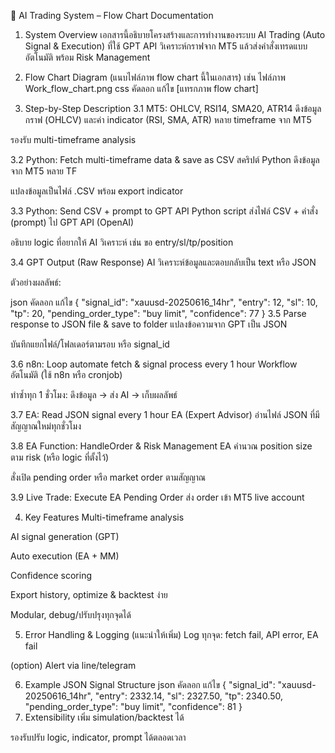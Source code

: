 📄 AI Trading System – Flow Chart Documentation

1. System Overview
   เอกสารนี้อธิบายโครงสร้างและการทำงานของระบบ AI Trading (Auto Signal & Execution) ที่ใช้ GPT API วิเคราะห์กราฟจาก MT5 แล้วส่งคำสั่งเทรดแบบอัตโนมัติ พร้อม Risk Management

2. Flow Chart Diagram
   (แนบไฟล์ภาพ flow chart นี้ในเอกสาร)
   เช่น
   ไฟล์ภาพ Work_flow_chart.png
   css
   คัดลอก
   แก้ไข
   [แทรกภาพ flow chart]
3. Step-by-Step Description
   3.1 MT5: OHLCV, RSI14, SMA20, ATR14
   ดึงข้อมูลกราฟ (OHLCV) และค่า indicator (RSI, SMA, ATR) หลาย timeframe จาก MT5

รองรับ multi-timeframe analysis

3.2 Python: Fetch multi-timeframe data & save as CSV
สคริปต์ Python ดึงข้อมูลจาก MT5 หลาย TF

แปลงข้อมูลเป็นไฟล์ .CSV พร้อม export indicator

3.3 Python: Send CSV + prompt to GPT API
Python script ส่งไฟล์ CSV + คำสั่ง (prompt) ไป GPT API (OpenAI)

อธิบาย logic ที่อยากให้ AI วิเคราะห์ เช่น ขอ entry/sl/tp/position

3.4 GPT Output (Raw Response)
AI วิเคราะห์ข้อมูลและตอบกลับเป็น text หรือ JSON

ตัวอย่างผลลัพธ์:

json
คัดลอก
แก้ไข
{
"signal_id": "xauusd-20250616_14hr",
"entry": 12,
"sl": 10,
"tp": 20,
"pending_order_type": "buy limit",
"confidence": 77
}
3.5 Parse response to JSON file & save to folder
แปลงข้อความจาก GPT เป็น JSON

บันทึกแยกไฟล์/โฟลเดอร์ตามรอบ หรือ signal_id

3.6 n8n: Loop automate fetch & signal process every 1 hour
Workflow อัตโนมัติ (ใช้ n8n หรือ cronjob)

ทำซ้ำทุก 1 ชั่วโมง: ดึงข้อมูล → ส่ง AI → เก็บผลลัพธ์

3.7 EA: Read JSON signal every 1 hour
EA (Expert Advisor) อ่านไฟล์ JSON ที่มีสัญญาณใหม่ทุกชั่วโมง

3.8 EA Function: HandleOrder & Risk Management
EA คำนวณ position size ตาม risk (หรือ logic ที่ตั้งไว้)

สั่งเปิด pending order หรือ market order ตามสัญญาณ

3.9 Live Trade: Execute EA Pending Order
ส่ง order เข้า MT5 live account

4. Key Features
   Multi-timeframe analysis

AI signal generation (GPT)

Auto execution (EA + MM)

Confidence scoring

Export history, optimize & backtest ง่าย

Modular, debug/ปรับปรุงทุกจุดได้

5. Error Handling & Logging (แนะนำให้เพิ่ม)
   Log ทุกจุด: fetch fail, API error, EA fail

(option) Alert via line/telegram

6. Example JSON Signal Structure
   json
   คัดลอก
   แก้ไข
   {
   "signal_id": "xauusd-20250616_14hr",
   "entry": 2332.14,
   "sl": 2327.50,
   "tp": 2340.50,
   "pending_order_type": "buy limit",
   "confidence": 81
   }
7. Extensibility
   เพิ่ม simulation/backtest ได้

รองรับปรับ logic, indicator, prompt ได้ตลอดเวลา
